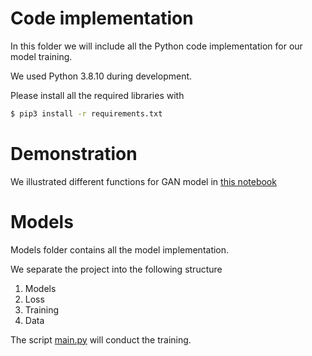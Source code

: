 # Code implementation

In this folder we will include all the Python code implementation for our model training.

We used Python 3.8.10 during development.

Please install all the required libraries with

```bash
$ pip3 install -r requirements.txt
```

# Demonstration

We illustrated different functions for GAN model in [this notebook](GAN_demo.ipynb)

# Models

Models folder contains all the model implementation.

We separate the project into the following structure

1. Models
2. Loss
3. Training
4. Data

The script [main.py](model/main.py) will conduct the training.
